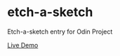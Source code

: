 # etch-a-sketch

Etch-a-sketch entry for Odin Project

[Live Demo]((https://github.com/AlbusNimbus/etch-a-sketch))
